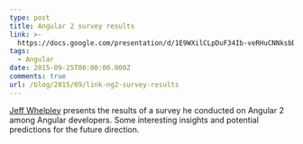 ```yaml
---
type: post
title: Angular 2 survey results
link: >-
  https://docs.google.com/presentation/d/1E9WXilCLpDuF34Ib-veRHuCNNksbDLyfY2y8wLVRYOU/edit
tags:
  - Angular
date: 2015-09-25T00:00:00.000Z
comments: true
url: /blog/2015/09/link-ng2-survey-results
---
```

[Jeff Whelpley](https://twitter.com/jeffwhelpley) presents the results of a survey he conducted on Angular 2 among Angular developers. Some interesting insights and potential predictions for the future direction.
